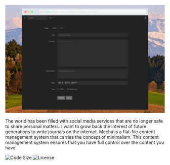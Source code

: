 ![Decoration](https://github.com/mecha-cms/.github/blob/main/index.png)

The world has been filled with social media services that are no longer safe to share personal matters. I want to grow back the interest of future generations to write journals on the internet. Mecha is a flat-file content management system that carries the concept of minimalism. This content management system ensures that you have full control over the content you have.

![Code Size](https://img.shields.io/github/languages/code-size/mecha-cms/mecha?color=%23444&style=for-the-badge) ![License](https://img.shields.io/github/license/mecha-cms/mecha?color=%23444&style=for-the-badge)
